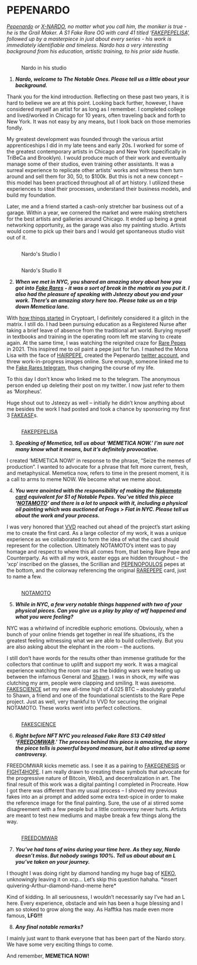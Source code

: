 # PEPENARDO

[_Pepenardo_](https://pepe.wtf/artists/Pepenardo) _or_ [_X-NARDO_](https://twitter.com/PepenardoStudio)_, no matter what you call him, the moniker is true - he is the Grail Maker. A S1 Fake Rare OG with card 41 titled ‘_[_FAKEPEPELISA_](https://pepe.wtf/asset/FAKEPEPELISA)_’, followed up by a masterpiece in just about every series - his work is immediately identifiable and timeless. Nardo has a very interesting background from his education, artistic training, to his prior side hustle._

<figure><img src="../../../.gitbook/assets/NardoBTS_2.jpg" alt=""><figcaption><p>Nardo in his studio</p></figcaption></figure>

1. _**Nardo, welcome to The Notable Ones. Please tell us a little about your background.**_&#x20;

Thank you for the kind introduction. Reflecting on these past two years, it is hard to believe we are at this point. Looking back further, however, I have considered myself an artist for as long as I remember. I completed college and lived/worked in Chicago for 10 years, often traveling back and forth to New York. It was not easy by any means, but I look back on those memories fondly.

My greatest development was founded through the various artist apprenticeships I did in my late teens and early 20s. I worked for some of the greatest contemporary artists in Chicago and New York (specifically in TriBeCa and Brooklyn). I would produce much of their work and eventually manage some of their studios, even training other assistants.  It was a surreal experience to replicate other artists’ works and witness them turn around and sell them for 30, 50, to $100k.  But this is not a new concept – this model has been practiced throughout all of art history.  I utilized these experiences to steal their processes, understand their business models, and build my foundation.

Later, me and a friend started a cash-only stretcher bar business out of a garage. Within a year, we cornered the market and were making stretchers for the best artists and galleries around Chicago.  It ended up being a great networking opportunity, as the garage was also my painting studio. Artists would come to pick up their bars and I would get spontaneous studio visit out of it.

<div>

<figure><img src="../../../.gitbook/assets/NardoBTS_1.jpg" alt=""><figcaption><p>Nardo's Studio I</p></figcaption></figure>

 

<figure><img src="../../../.gitbook/assets/NardoBTS_3.jpg" alt=""><figcaption><p>Nardo's Studio II</p></figcaption></figure>

</div>

2. _**When we met in NYC, you shared an amazing story about how you got into**_ [_**Fake Rares**_](../../../chapter-2-the-rare-pepe-project/fake-rares-and-dank-rares/) _**- it was a sort of break in the matrix as you put it. I also had the pleasure of speaking with Jsteezy about you and your work. There’s an amazing story here too. Please take us on a trip down Memetica lane.**_

With [how things started](../../../chapter-2-the-rare-pepe-project/pepes-blockchain-beginnings.md) in Cryptoart, I definitely considered it a glitch in the matrix. I still do. I had been pursuing education as a Registered Nurse after taking a brief leave of absence from the traditional art world. Burying myself in textbooks and training in the operating room left me starving to create again. At the same time, I was watching the reignited craze for [Rare Pepes](../../../chapter-2-the-rare-pepe-project/the-rare-pepe-blockchain-project/) in 2021. This inspired me to oil paint a pepe just for fun. I mashed the Mona Lisa with the face of [HAIRPEPE](https://pepe.wtf/asset/HAIRPEPE), created the Pepenardo [twitter account](https://twitter.com/PepenardoStudio), and threw work-in-progress images online.  Sure enough, someone linked me to the [Fake Rares telegram](https://t.me/OFFICIALFAKERARES), thus changing the course of my life.

To this day I don’t know who linked me to the telegram. The anonymous person ended up deleting their post on my twitter. I now just refer to them as ‘Morpheus’.

Huge shout out to Jsteezy as well – initially he didn’t know anything about me besides the work I had posted and took a chance by sponsoring my first 3 [FAKEASF](https://pepe.wtf/asset/FAKEASF)s.

<figure><img src="../../../.gitbook/assets/FAKEPEPELISA.jpeg" alt=""><figcaption><p><a href="https://pepe.wtf/asset/FAKEPEPELISA">FAKEPEPELISA</a></p></figcaption></figure>

3. _**Speaking of Memetica, tell us about ‘MEMETICA NOW.’ I’m sure not many know what it means, but it’s definitely provocative.**_&#x20;

I created ‘MEMETICA NOW!’ in response to the phrase, “Seize the memes of production”.  I wanted to advocate for a phrase that felt more current, fresh, and metaphysical. Memetica now, refers to time in the present moment, it is a call to arms to meme NOW.  We become what we meme about.

4. _**You were anointed with the responsibility of making the**_ [_**Nakamoto card**_](https://pepe.wtf/asset/RAREPEPE) _**equivalent for S1 of Notable Pepes. You’ve titled this piece ‘**_[_**NOTAMOTO**_](https://pepe.wtf/asset/NOTAMOTO)_**’ and there is a lot to unpack with it, including a physical oil painting which was auctioned at Frogs > Fiat in NYC. Please tell us about the work and your process.**_

I was very honored that [VVD](https://twitter.com/Vince\_Van\_Dough) reached out ahead of the project’s start asking me to create the first card. As a large collector of my work, it was a unique experience as we collaborated to form the idea of what the card should represent for the collection. Ultimately NOTAMOTO’s intent was to pay homage and respect to where this all comes from, that being Rare Pepe and Counterparty. As with all my work, easter eggs are hidden throughout – the ‘xcp’ inscribed on the glasses, the Scrillian and [PEPENOPOULOS](https://pepe.wtf/asset/PEPENOPOULOS) pepes at the bottom, and the colorway referencing the original [RAREPEPE](https://pepe.wtf/asset/RAREPEPE) card, just to name a few.

<figure><img src="../../../.gitbook/assets/NOTAMOTO.png" alt=""><figcaption><p><a href="https://pepe.wtf/asset/NOTAMOTO">NOTAMOTO</a></p></figcaption></figure>

5. _**While in NYC, a few very notable things happened with two of your physical pieces. Can you give us a play by play of wtf happened and what you were feeling?**_

NYC was a whirlwind of incredible euphoric emotions. Obviously, when a bunch of your online friends get together in real life situations, it’s the greatest feeling witnessing what we are able to build collectively. But you are also asking about the elephant in the room – the auctions. &#x20;

I still don’t have words for the results other than immense gratitude for the collectors that continue to uplift and support my work. It was a magical experience watching the room roar as the bidding wars were heating up between the infamous General and [Shawn](https://pepe.wtf/artists/Shawn-Leary). I was in shock, my wife was clutching my arm, people were clapping and smiling. It was awesome. [FAKESCIENCE](https://pepe.wtf/asset/FAKESCIENCE) set my new all-time high of 4.025 BTC – absolutely grateful to Shawn, a friend and one of the foundational scientists to the Rare Pepe project. Just as well, very thankful to VVD for securing the original NOTAMOTO. These works went into perfect collections.

<figure><img src="../../../.gitbook/assets/FAKESCIENCE.png" alt=""><figcaption><p><a href="https://pepe.wtf/asset/FAKESCIENCE">FAKESCIENCE</a></p></figcaption></figure>

6. _**Right before NFT NYC you released Fake Rare S13 C49 titled ‘**_[_**FREEDOMWAR**_](https://pepe.wtf/asset/FREEDOMWAR)_**.’ The process behind this piece is amazing, the story the piece tells is powerful beyond measure, but it also stirred up some controversy.**_

FREEDOMWAR kicks memetic ass. I see it as a pairing to [FAKEGENESIS](https://pepe.wtf/asset/FAKEGENESIS) or [FIGHT4HOPE](https://www.niftygateway.com/itemdetail/primary/0x6f5fd7d600664b239877ebf5e2e7fa9aa0246b36/2).  I am really drawn to creating these symbols that advocate for the progressive nature of Bitcoin, Web3, and decentralization in art. The final result of this work was a digital painting I completed in Procreate. How I got there was different than my usual process – I shoved my previous fakes into an ai prompt and added some extra text-spice in order to make the reference image for the final painting. Sure, the use of ai stirred some disagreement with a few people but a little controversy never hurts. Artists are meant to test new mediums and maybe break a few things along the way.

<figure><img src="../../../.gitbook/assets/FREEDOMWAR (1).png" alt=""><figcaption><p><a href="https://pepe.wtf/asset/FREEDOMWAR">FREEDOMWAR</a></p></figcaption></figure>

7. _**You’ve had tons of wins during your time here. As they say, Nardo doesn’t miss. But nobody swings 100%. Tell us about about an L you’ve taken on your journey.**_

I thought I was doing right by diamond handing my huge bag of [KEKO](https://opensea.io/assets/ethereum/0xa2037693b58c46201887ccd84a962273d282653f/1), unknowingly leaving it on xcp… Let’s skip this question hahaha. \*insert quivering-Arthur-diamond-hand-meme here\*

Kind of kidding.  In all seriousness, I wouldn’t necessarily say I’ve had an L here. Every experience, obstacle and win has been a huge blessing and I am so stoked to grow along the way. As Hafftka has made even more famous, **LFG!!!**

8. _**Any final notable remarks?**_

I mainly just want to thank everyone that has been part of the Nardo story. We have some very exciting things to come.

And remember, **MEMETICA NOW!**
